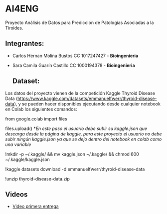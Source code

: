 # AI4ENG

Proyecto Análisis de Datos para Predicción de Patologías Asociadas a la Tiroides.

## Integrantes:

- Carlos Hernan Molina Bustos CC 1017247427 -
  **Bioingenieria**  

- Sara Camila Guarín Castillo CC 1000194378 -
  **Bioingenieria** 
  
  ## Dataset:
  
Los datos del proyecto vienen de la competición Kaggle Thyroid Disease Data (https://www.kaggle.com/datasets/emmanuelfwerr/thyroid-disease-data), y se pueden hacer disponibles ejecutando desde cualquier notebook en Colab los siguientes comandos:

from google.colab import files

files.upload() **En este paso el usuario debe subir su kaggle.json que descarga desde la página de kaggle, para este proyecto el usuario no debe subir ningún kaggle.json ya que se dejo dentro del notebook en colab como una variable*

!mkdir -p ~/.kaggle/ && mv kaggle.json ~/.kaggle/ && chmod 600 ~/.kaggle/kaggle.json

!kaggle datasets download -d emmanuelfwerr/thyroid-disease-data

!unzip thyroid-disease-data.zip

## Videos

- [Video primera entrega](https://youtu.be/comumN-V8gY)


